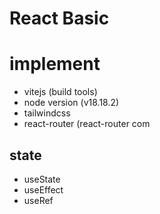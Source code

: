 # React Basic

# implement
- vitejs (build tools)
- node version (v18.18.2)
- tailwindcss
- react-router (react-router com

## state 
- useState
- useEffect
- useRef